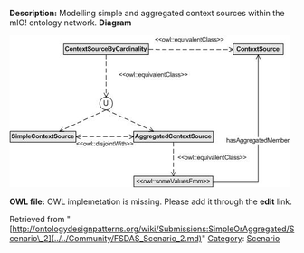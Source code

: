 __Description:__ Modelling simple and aggregated context sources within the mIO! ontology network.
__Diagram__




[![Image:ContextSourceSoA.jpg](../../images/9/98/ContextSourceSoA.jpg)](../../Image/ContextSourceSoA.jpg.md "Image:ContextSourceSoA.jpg")




__OWL file:__ OWL implemetation is missing. Please add it through the __edit__ link.





Retrieved from "[http://ontologydesignpatterns.org/wiki/Submissions:SimpleOrAggregated/Scenario\_2](../../Community/FSDAS_Scenario_2.md)"
 [Category](http://ontologydesignpatterns.org/wiki/Special:Categories "Special:Categories"): [Scenario](../../Category/Scenario.md "Category:Scenario")